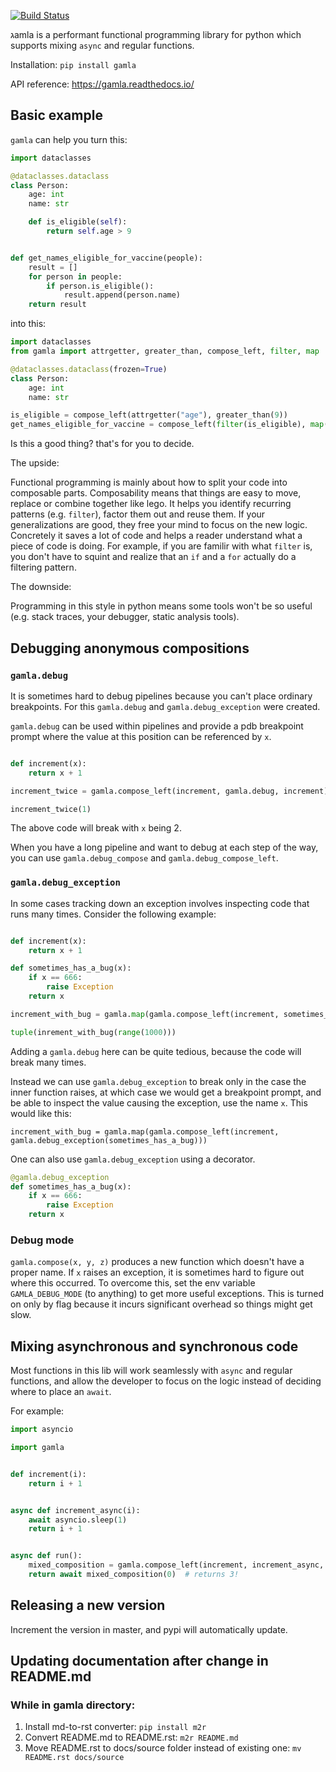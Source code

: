 [![Build Status](https://travis-ci.com/hyroai/gamla.svg?branch=master)](https://travis-ci.com/hyroai/gamla)

גamla is a performant functional programming library for python which supports mixing `async` and regular functions.

Installation: `pip install gamla`

API reference: <https://gamla.readthedocs.io/>

## Basic example

`gamla` can help you turn this:

```python
import dataclasses

@dataclasses.dataclass
class Person:
    age: int
    name: str

    def is_eligible(self):
        return self.age > 9


def get_names_eligible_for_vaccine(people):
    result = []
    for person in people:
        if person.is_eligible():
            result.append(person.name)
    return result


```

into this:

```python
import dataclasses
from gamla import attrgetter, greater_than, compose_left, filter, map

@dataclasses.dataclass(frozen=True)
class Person:
    age: int
    name: str

is_eligible = compose_left(attrgetter("age"), greater_than(9))
get_names_eligible_for_vaccine = compose_left(filter(is_eligible), map(attrgetter("name")), list)

```

Is this a good thing? that's for you to decide.

The upside:

Functional programming is mainly about how to split your code into composable parts. Composability means that things are easy to move, replace or combine together like lego. It helps you identify recurring patterns (e.g. `filter`), factor them out and reuse them. If your generalizations are good, they free your mind to focus on the new logic. Concretely it saves a lot of code and helps a reader understand what a piece of code is doing. For example, if you are familir with what `filter` is, you don't have to squint and realize that an `if` and a `for` actually do a filtering pattern.

The downside:

Programming in this style in python means some tools won't be so useful (e.g. stack traces, your debugger, static analysis tools).

## Debugging anonymous compositions

### `gamla.debug`

It is sometimes hard to debug pipelines because you can't place ordinary breakpoints. For this `gamla.debug` and `gamla.debug_exception` were created.

`gamla.debug` can be used within pipelines and provide a pdb breakpoint prompt where the value at this position can be referenced by `x`.

```python

def increment(x):
    return x + 1

increment_twice = gamla.compose_left(increment, gamla.debug, increment)

increment_twice(1)
```

The above code will break with `x` being 2.

When you have a long pipeline and want to debug at each step of the way, you can use `gamla.debug_compose` and `gamla.debug_compose_left`.

### `gamla.debug_exception`

In some cases tracking down an exception involves inspecting code that runs many times. Consider the following example:

```python

def increment(x):
    return x + 1

def sometimes_has_a_bug(x):
    if x == 666:
        raise Exception
    return x

increment_with_bug = gamla.map(gamla.compose_left(increment, sometimes_has_a_bug))

tuple(inrement_with_bug(range(1000)))
```

Adding a `gamla.debug` here can be quite tedious, because the code will break many times.

Instead we can use `gamla.debug_exception` to break only in the case the inner function raises, at which case we would get a breakpoint prompt, and be able to inspect the value causing the exception, use the name `x`. This would like this:

`increment_with_bug = gamla.map(gamla.compose_left(increment, gamla.debug_exception(sometimes_has_a_bug)))`

One can also use `gamla.debug_exception` using a decorator.

```python
@gamla.debug_exception
def sometimes_has_a_bug(x):
    if x == 666:
        raise Exception
    return x

```

### Debug mode

`gamla.compose(x, y, z)` produces a new function which doesn't have a proper name. If `x` raises an exception, it is sometimes hard to figure out where this occurred. To overcome this, set the env variable `GAMLA_DEBUG_MODE` (to anything) to get more useful exceptions. This is turned on only by flag because it incurs significant overhead so things might get slow.

## Mixing asynchronous and synchronous code

Most functions in this lib will work seamlessly with `async` and regular functions, and allow the developer to focus on the logic instead of deciding where to place an `await`.

For example:

```python
import asyncio

import gamla


def increment(i):
    return i + 1


async def increment_async(i):
    await asyncio.sleep(1)
    return i + 1


async def run():
    mixed_composition = gamla.compose_left(increment, increment_async, increment)
    return await mixed_composition(0)  # returns 3!
```

## Releasing a new version

Increment the version in master, and pypi will automatically update.

## Updating documentation after change in README.md

### While in gamla directory:

1. Install md-to-rst converter: `pip install m2r`
1. Convert README.md to README.rst: `m2r README.md`
1. Move README.rst to docs/source folder instead of existing one: `mv README.rst docs/source`
